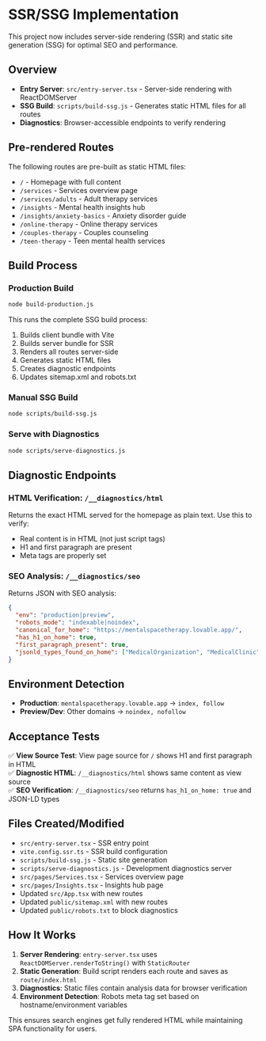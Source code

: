 # SSR/SSG Implementation

This project now includes server-side rendering (SSR) and static site generation (SSG) for optimal SEO and performance.

## Overview

- **Entry Server**: `src/entry-server.tsx` - Server-side rendering with ReactDOMServer
- **SSG Build**: `scripts/build-ssg.js` - Generates static HTML files for all routes
- **Diagnostics**: Browser-accessible endpoints to verify rendering

## Pre-rendered Routes

The following routes are pre-built as static HTML files:

- `/` - Homepage with full content
- `/services` - Services overview page  
- `/services/adults` - Adult therapy services
- `/insights` - Mental health insights hub
- `/insights/anxiety-basics` - Anxiety disorder guide
- `/online-therapy` - Online therapy services
- `/couples-therapy` - Couples counseling
- `/teen-therapy` - Teen mental health services

## Build Process

### Production Build
```bash
node build-production.js
```

This runs the complete SSG build process:
1. Builds client bundle with Vite
2. Builds server bundle for SSR  
3. Renders all routes server-side
4. Generates static HTML files
5. Creates diagnostic endpoints
6. Updates sitemap.xml and robots.txt

### Manual SSG Build
```bash
node scripts/build-ssg.js
```

### Serve with Diagnostics
```bash
node scripts/serve-diagnostics.js
```

## Diagnostic Endpoints

### HTML Verification: `/__diagnostics/html`
Returns the exact HTML served for the homepage as plain text. Use this to verify:
- Real content is in HTML (not just script tags)
- H1 and first paragraph are present
- Meta tags are properly set

### SEO Analysis: `/__diagnostics/seo`  
Returns JSON with SEO analysis:
```json
{
  "env": "production|preview",
  "robots_mode": "indexable|noindex", 
  "canonical_for_home": "https://mentalspacetherapy.lovable.app/",
  "has_h1_on_home": true,
  "first_paragraph_present": true,
  "jsonld_types_found_on_home": ["MedicalOrganization", "MedicalClinic"]
}
```

## Environment Detection

- **Production**: `mentalspacetherapy.lovable.app` → `index, follow`
- **Preview/Dev**: Other domains → `noindex, nofollow`

## Acceptance Tests

✅ **View Source Test**: View page source for `/` shows H1 and first paragraph in HTML  
✅ **Diagnostic HTML**: `/__diagnostics/html` shows same content as view source  
✅ **SEO Verification**: `/__diagnostics/seo` returns `has_h1_on_home: true` and JSON-LD types  

## Files Created/Modified

- `src/entry-server.tsx` - SSR entry point
- `vite.config.ssr.ts` - SSR build configuration  
- `scripts/build-ssg.js` - Static site generation
- `scripts/serve-diagnostics.js` - Development diagnostics server
- `src/pages/Services.tsx` - Services overview page
- `src/pages/Insights.tsx` - Insights hub page
- Updated `src/App.tsx` with new routes
- Updated `public/sitemap.xml` with new routes
- Updated `public/robots.txt` to block diagnostics

## How It Works

1. **Server Rendering**: `entry-server.tsx` uses `ReactDOMServer.renderToString()` with `StaticRouter`
2. **Static Generation**: Build script renders each route and saves as `route/index.html`  
3. **Diagnostics**: Static files contain analysis data for browser verification
4. **Environment Detection**: Robots meta tag set based on hostname/environment variables

This ensures search engines get fully rendered HTML while maintaining SPA functionality for users.